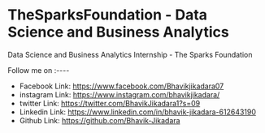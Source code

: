 # TheSparksFoundation - Data Science and Business Analytics
Data Science and Business Analytics Internship - The Sparks Foundation 

Follow me on :----

* Facebook Link:  https://www.facebook.com/Bhavikjikadara07
* instagram Link:  https://www.instagram.com/bhavikjikadara/
* twitter Link:  https://twitter.com/BhavikJikadara1?s=09
* Linkedin Link: https://www.linkedin.com/in/bhavik-jikadara-612643190
* Github Link:  https://github.com/Bhavik-Jikadara
